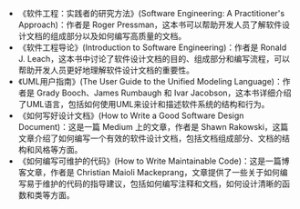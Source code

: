 - 《软件工程：实践者的研究方法》(Software Engineering: A Practitioner's Approach)：作者是 Roger Pressman，这本书可以帮助开发人员了解软件设计文档的组成部分以及如何编写高质量的文档。
- 《软件工程导论》(Introduction to Software Engineering)：作者是 Ronald J. Leach，这本书中讨论了软件设计文档的目的、组成部分和编写流程，可以帮助开发人员更好地理解软件设计文档的重要性。
- 《UML用户指南》(The User Guide to the Unified Modeling Language)：作者是 Grady Booch、James Rumbaugh 和 Ivar Jacobson，这本书详细介绍了UML语言，包括如何使用UML来设计和描述软件系统的结构和行为。
- 《如何写好设计文档》(How to Write a Good Software Design Document)：这是一篇 Medium 上的文章，作者是 Shawn Rakowski，这篇文章介绍了如何编写一个有效的软件设计文档，包括文档组成部分、文档的结构和风格等方面。
- 《如何编写可维护的代码》(How to Write Maintainable Code)：这是一篇博客文章，作者是 Christian Maioli Mackeprang，文章提供了一些关于如何编写易于维护的代码的指导建议，包括如何编写注释和文档，如何设计清晰的函数和类等方面。